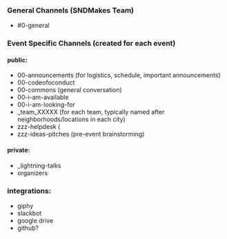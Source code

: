 ### General Channels (SNDMakes Team)

- #0-general

### Event Specific Channels (created for each event)

#### public:
- 00-announcements (for logistics, schedule, important announcements)
- 00-codeofoconduct
- 00-commons (general conversation)
- 00-i-am-available
- 00-i-am-looking-for
- _team_XXXXX (for each team, typically named after neighborhoods/locations in each city)
- zzz-helpdesk (
- zzz-ideas-pitches (pre-event brainstorming)

#### private:
- _lightning-talks
- organizers

### integrations:
- giphy
- slackbot
- google drive
- github?

